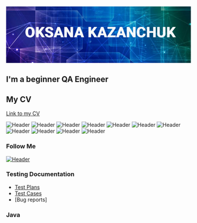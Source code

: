 ![Header](https://github.com/Ksu0007/Ksu0007/blob/main/Assets/1.jpg)

## I'm a beginner QA Engineer

## My CV

[Link to my CV](https://drive.google.com/file/d/1D5FcVnC0FRvxsiTN8uPuombOHs-OImfT/view?usp=sharing)

![Header](https://img.shields.io/badge/Github-090909?style=for-the-badge&logo=github&logoColor=8cc4d7)
![Header](https://img.shields.io/badge/Jira-090909?style=for-the-badge&logo=jira&logoColor=136be1)
![Header](https://img.shields.io/badge/Postman-090909?style=for-the-badge&logo=postman&logoColor=f76935)
![Header](https://img.shields.io/badge/MySQL-090909?style=for-the-badge&logo=mysql&logoColor=00618a)
![Header](https://img.shields.io/badge/DBeaver-090909?style=for-the-badge&logo=dbeaver&logoColor=8cc4d7)
![Header](https://img.shields.io/badge/NoSQL-090909?style=for-the-badge&logo=nosql&logoColor=8cc4d7)
![Header](https://img.shields.io/badge/MongoDB-090909?style=for-the-badge&logo=mongodb&logoColor=4aa73c)
![Header](https://img.shields.io/badge/DevTools-090909?style=for-the-badge&logo=googlechrome&logoColor=2674f2)
![Header](https://img.shields.io/badge/TestRail-090909?style=for-the-badge&logo=&logoColor=71b556)
![Header](https://img.shields.io/badge/CharlesProxy-090909?style=for-the-badge&logo=charlesproxy&logoColor=8cc4d7)
![Header](https://img.shields.io/badge/KiwiTcms-090909?style=for-the-badge&logo=kiwi-tcms&logoColor=8cc4d7)

### Follow Me

[![Header](https://img.shields.io/badge/Linkedin-090909?style=for-the-badge&logo=linkedin&logoColor=0073b1)](https://www.linkedin.com/in/oksana-kazanchuk-a62661286/)

### Testing Documentation

- [Test Plans](https://github.com/Ksu0007/Test-plans)
- [Test Cases](https://github.com/Ksu0007/Test-cases/tree/Ksu0007-ASOS)
- [Bug reports]

### Java
